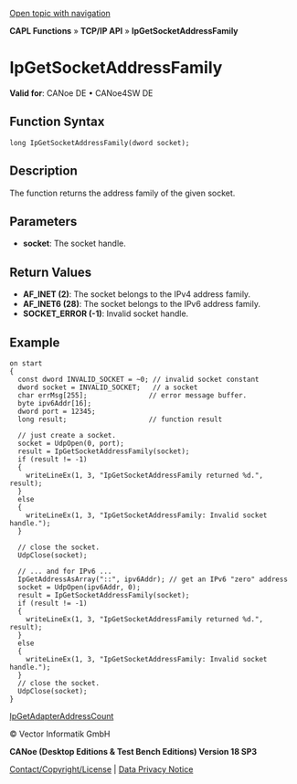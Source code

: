 [Open topic with navigation](../../../../../CANoeDEFamily.htm#Topics/CAPLFunctions/TCPIPAPI/Functions/CAPLfunctionIpGetSocketAddressFamily.md)

**CAPL Functions** » **TCP/IP API** » **IpGetSocketAddressFamily**

# IpGetSocketAddressFamily

**Valid for**: CANoe DE • CANoe4SW DE

## Function Syntax

```plaintext
long IpGetSocketAddressFamily(dword socket);
```

## Description

The function returns the address family of the given socket.

## Parameters

- **socket**: The socket handle.

## Return Values

- **AF_INET (2)**: The socket belongs to the IPv4 address family.
- **AF_INET6 (28)**: The socket belongs to the IPv6 address family.
- **SOCKET_ERROR (-1)**: Invalid socket handle.

## Example

```plaintext
on start
{
  const dword INVALID_SOCKET = ~0; // invalid socket constant
  dword socket = INVALID_SOCKET;   // a socket
  char errMsg[255];               // error message buffer.
  byte ipv6Addr[16];
  dword port = 12345;
  long result;                    // function result

  // just create a socket.
  socket = UdpOpen(0, port);
  result = IpGetSocketAddressFamily(socket);
  if (result != -1)
  {
    writeLineEx(1, 3, "IpGetSocketAddressFamily returned %d.", result);
  }
  else
  {
    writeLineEx(1, 3, "IpGetSocketAddressFamily: Invalid socket handle.");
  }

  // close the socket.
  UdpClose(socket);

  // ... and for IPv6 ...
  IpGetAddressAsArray("::", ipv6Addr); // get an IPv6 "zero" address
  socket = UdpOpen(ipv6Addr, 0);
  result = IpGetSocketAddressFamily(socket);
  if (result != -1)
  {
    writeLineEx(1, 3, "IpGetSocketAddressFamily returned %d.", result);
  }
  else
  {
    writeLineEx(1, 3, "IpGetSocketAddressFamily: Invalid socket handle.");
  }
  // close the socket.
  UdpClose(socket);
}
```

[IpGetAdapterAddressCount](CAPLfunctionIpGetAdapterAddressCount.md)

© Vector Informatik GmbH

**CANoe (Desktop Editions & Test Bench Editions) Version 18 SP3**

[Contact/Copyright/License](../../../Shared/ContactCopyrightLicense.md) | [Data Privacy Notice](https://www.vector.com/int/en/company/get-info/privacy-policy/)
